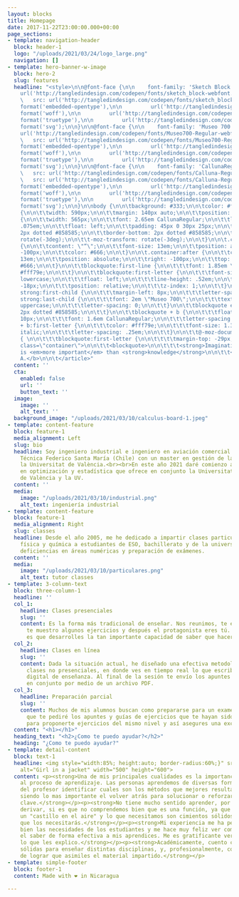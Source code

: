 ```yaml
---
layout: blocks
title: Homepage
date: 2017-11-22T23:00:00.000+00:00
page_sections:
- template: navigation-header
  block: header-1
  logo: "/uploads/2021/03/24/logo_large.png"
  navigation: []
- template: hero-banner-w-image
  block: hero-2
  slug: features
  headline: "<style>\n\n@font-face {\n\n    font-family: 'Sketch Block';\n\n    src:
    url('http://tangledindesign.com/codepen/fonts/sketch_block-webfont.eot');\n\n
    \   src: url('http://tangledindesign.com/codepen/fonts/sketch_block-webfont.eot?#iefix')
    format('embedded-opentype'),\n\n         url('http://tangledindesign.com/codepen/fonts/sketch_block-webfont.woff')
    format('woff'),\n\n         url('http://tangledindesign.com/codepen/fonts/sketch_block-webfont.ttf')
    format('truetype'),\n\n         url('http://tangledindesign.com/codepen/fonts/sketch_block-webfont.svg#SketchBlockBold')
    format('svg');\n\n}\n\n@font-face {\n\n    font-family: 'Museo 700';\n\n    src:
    url('http://tangledindesign.com/codepen/fonts/Museo700-Regular-webfont.eot');\n\n
    \   src: url('http://tangledindesign.com/codepen/fonts/Museo700-Regular-webfont.eot?#iefix')
    format('embedded-opentype'),\n\n         url('http://tangledindesign.com/codepen/fonts/Museo700-Regular-webfont.woff')
    format('woff'),\n\n         url('http://tangledindesign.com/codepen/fonts/Museo700-Regular-webfont.ttf')
    format('truetype'),\n\n         url('http://tangledindesign.com/codepen/fonts/Museo700-Regular-webfont.svg#SketchBlockBold')
    format('svg');\n\n}\n\n@font-face {\n\n    font-family: 'CallunaRegular';\n\n
    \   src: url('http://tangledindesign.com/codepen/fonts/Calluna-Regular-webfont.eot');\n\n
    \   src: url('http://tangledindesign.com/codepen/fonts/Calluna-Regular-webfont.eot?#iefix')
    format('embedded-opentype'),\n\n         url('http://tangledindesign.com/codepen/fonts/Calluna-Regular-webfont.woff')
    format('woff'),\n\n         url('http://tangledindesign.com/codepen/fonts/Calluna-Regular-webfont.ttf')
    format('truetype'),\n\n         url('http://tangledindesign.com/codepen/fonts/Calluna-Regular-webfont.svg#CallunaRegular')
    format('svg');\n\n}\n\nbody {\n\n\tbackground: #333;\n\n\tcolor: #fff;\n\n}\n\n\t.container
    {\n\n\t\twidth: 590px;\n\n\t\tmargin: 140px auto;\n\n\t\tposition: relative;\n\n\t}\n\n\tblockquote
    {\n\n\t\twidth: 565px;\n\n\t\tfont: 2.65em CallunaRegular;\n\n\t\tletter-spacing:
    .075em;\n\n\t\tfloat: left;\n\n\t\tpadding: 45px 0 30px 25px;\n\n\t\tmargin: 0;\n\n\t\tborder-top:
    2px dotted #858585;\n\n\t\tborder-bottom: 2px dotted #858585;\n\n\t\t-webkit-transform:
    rotate(-3deg);\n\n\t\t-moz-transform: rotate(-3deg);\n\n\t}\n\n\t.container:before
    {\n\n\t\tcontent: \"“\";\n\n\t\tfont-size: 13em;\n\n\t\tposition: absolute;\n\n\t\tleft:
    -100px;\n\n\t\tcolor: #666;\n\n\t}\n\n\t.container:after {\n\n\t\tcontent: \"”\";\n\n\t\tfont-size:
    13em;\n\n\t\tposition: absolute;\n\n\t\tright: -100px;\n\n\t\ttop: 150px;\n\n\t\tcolor:
    #666;\n\n\t}\n\n\t\tblockquote:first-line {\n\n\t\t\tfont: 1.85em \"Sketch Block\";\n\n\t\t\tcolor:
    #fff79e;\n\n\t\t}\n\n\t\tblockquote:first-letter {\n\n\t\t\tfont-size: 2.9em;\n\n\t\t\ttext-transform:
    lowercase;\n\n\t\t\tfloat: left;\n\n\t\t\tline-height: .52em;\n\n\t\t\tmargin-right:
    -18px;\n\n\t\t\tposition: relative;\n\n\t\t\tz-index: 1;\n\n\t\t}\n\n\t\tblockquote
    strong:first-child {\n\n\t\t\tmargin-left: 8px;\n\n\t\t\tletter-spacing: 0;\n\n\t\t}\n\n\t\tblockquote
    strong:last-child {\n\n\t\t\tfont: 2em \"Museo 700\";\n\n\t\t\ttext-transform:
    uppercase;\n\n\t\t\tletter-spacing: 0;\n\n\t\t}\n\n\t\tblockquote em {\n\n\t\t\tborder-bottom:
    2px dotted #858585;\n\n\t\t}\n\n\t\tblockquote + b {\n\n\t\t\tfloat: right;\n\n\t\t\tmargin-top:
    10px;\n\n\t\t\tfont: 1.6em CallunaRegular;\n\n\t\t\tletter-spacing: .15em;\n\n\t\t}\n\n\t\tblockquote
    + b:first-letter {\n\n\t\t\tcolor: #fff79e;\n\n\t\t\tfont-size: 1.3em;\n\n\t\t\tfont-style:
    italic;\n\n\t\t\tletter-spacing: .25em;\n\n\t\t}\n\n\t\t@-moz-document url-prefix()
    { \n\n\t\t\tblockquote:first-letter {\n\n\t\t\t\tmargin-top: -29px;\n\n\t\t\t}\n\n\t\t}\n\n</style>\n\n<article
    class=\"container\">\n\n\t\t<blockquote>\n\n\t\t\t<strong>Imagination</strong>
    is <em>more important</em> than <strong>knowledge</strong>\n\n\t\t</blockquote>\n\n\t\t<b>Einstein,
    A.</b>\n\n\t</article>"
  content: ''
  cta:
    enabled: false
    url: ''
    button_text: ''
  image:
    image: ''
    alt_text: ''
  background_image: "/uploads/2021/03/10/calculus-board-1.jpeg"
- template: content-feature
  block: feature-1
  media_alignment: Left
  slug: bio
  headline: Soy ingeniero industrial e ingeniero en aviación comercial de la Universidad
    Técnica Federico Santa María (Chile) con un master en gestión de la calidad en
    la Universitat de València.<br><br>En este año 2021 daré comienzo a un doctorado
    en optimización y estadística que ofrece en conjunto la Universitat Politécnica
    de València y la UV.
  content: ''
  media:
    image: "/uploads/2021/03/10/industrial.png"
    alt_text: ingeniería industrial
- template: content-feature
  block: feature-1
  media_alignment: Right
  slug: classes
  headline: Desde el año 2005, me he dedicado a impartir clases particulares de matemáticas,
    física y química a estudiantes de ESO, bachillerato y de la universidad para superar
    deficiencias en áreas numéricas y preparación de exámenes.
  content: ''
  media:
    image: "/uploads/2021/03/10/particulares.png"
    alt_text: tutor classes
- template: 3-column-text
  block: three-column-1
  headline: ''
  col_1:
    headline: Clases presenciales
    slug: ''
    content: Es la forma más tradicional de enseñar. Nos reunimos, te enseño la teoría,
      te muestro algunos ejercicios y después el protagonista eres tú. Lo más importante
      es que desarrolles la tan importante capacidad de saber que hacer en cada caso.
  col_2:
    headline: Clases en línea
    slug: ''
    content: Dada la situación actual, he diseñado una efectiva metodología de realizar
      clases no presenciales, en donde ves en tiempo real lo que escribo en mi dispositivo
      digital de enseñanza. Al final de la sesión te envío los apuntes que realicemos
      en conjunto por medio de un archivo PDF.
  col_3:
    headline: Preparación parcial
    slug: ''
    content: Muchos de mis alumnos buscan como prepararse para un examen. Es por esto
      que te pediré los apuntes y guías de ejercicios que te hayan sido entregados,
      para proponerte ejercicios del mismo nivel y así asegures una excelente calificación.​
  content: "<h1></h1>"
  heading_text: "<h2>¿Como te puedo ayudar?</h2>"
  heading: "¿Como te puedo ayudar?"
- template: detail-content
  block: text-1
  headline: <img style="width:85%; height:auto; border-radius:60%;}" src="https://profematesvalencia.net/uploads/1/3/5/5/135504880/marcel_orig.jpg"
    alt="Girl in a jacket" width="500" height="600">
  content: <p><strong>Una de mis principales cualidades es la importancia que le doy
    al proceso de aprendizaje. Las personas aprendemos de diversas formas y es labor
    del profesor identificar cuales son los métodos que mejores resultados generan,
    siendo lo mas importante el volver atrás para solucionar o reforzar algunos conceptos
    clave.</strong></p><p><strong>No tiene mucho sentido aprender, por ejemplo, a
    derivar, si es que no comprendemos bien que es una función, ya que no haríamos
    un "castillo en el aire" y lo que necesitamos son cimientos sólidos, te aseguro
    que los necesitarás.</strong></p><p><strong>Mi experiencia me ha permitido conocer
    bien las necesidades de los estudiantes y me hace muy feliz ver como logro traspasar
    el saber de forma efectiva a mis aprendices. Me es gratificante ver que comprenden
    lo que les explico.</strong></p><p><strong>Académicamente, cuento con bases muy
    sólidas para enseñar distintas disciplinas, y, profesionalmente, con la habilidad
    de lograr que asimiles el material impartido.</strong></p>
- template: simple-footer
  block: footer-1
  content: Made with ❤︎ in Nicaragua

---
```

